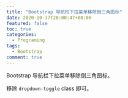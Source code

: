 ```yaml
---
title: "Bootstrap 导航栏下拉菜单移除倒三角图标"
date: 2020-10-17T20:00:47+08:00
featured: false
toc: true
categories:
  - Programing
tags:
  - Bootstrap
comment: true
---
```


Bootstrap 导航栏下拉菜单移除倒三角图标。

<!--more-->

移除 `dropdown-toggle` class 即可。
